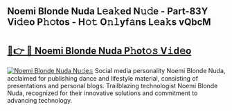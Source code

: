 ## Noemi Blonde Nuda L𝚎a𝚔ed N𝚞𝚍e - Part-83Y Vi𝚍𝚎o P𝚑𝚘tos - H𝚘𝚝 O𝚗𝚕yf𝚊ns L𝚎a𝚔s vQbcM

# <h2><a href="http://kf10s4.oniu.top/?m=Noemi+Blonde+Nuda">🔗👉 🔴 Noemi Blonde Nuda P𝚑ot𝚘𝚜 V𝚒d𝚎o</a></h2>

[![Noemi Blonde Nuda Nu𝚍e𝚜](https://i.imgur.com/0qMVB7G.gif)](http://kf10s4.oniu.top/?m=Noemi+Blonde+Nuda)
Social media personality Noemi Blonde Nuda, acclaimed for publishing dance and lifestyle material, consisting of presentations and personal blogs. Trailblazing technologist Noemi Blonde Nuda, recognized for their innovative solutions and commitment to advancing technology.  
